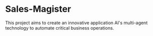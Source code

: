 # Sales-Magister
This project aims to create an innovative application AI's multi-agent technology to automate critical business operations. 
